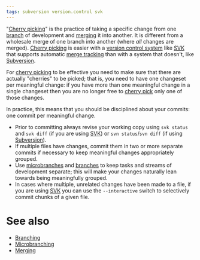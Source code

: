 ```yaml
---
tags: subversion version.control svk
---
```


"[Cherry picking](/wiki/Cherry_picking)" is the practice of taking a specific change from one [branch](/wiki/branch) of development and [merging](/wiki/merging) it into another. It is different from a wholesale merge of one branch into another (where *all* changes are merged). [Cherry picking](/wiki/Cherry_picking) is easier with a [version control system](/wiki/version_control_system) like [SVK](/wiki/SVK) that supports automatic [merge tracking](/wiki/merge_tracking) than with a system that doesn't, like [Subversion](/wiki/Subversion).

For [cherry picking](/wiki/cherry_picking) to be effective you need to make sure that there are actually "cherries" to be picked; that is, you need to have one changeset per meaningful change: if you have more than one meaningful change in a single changeset then you are no longer free to [cherry pick](/wiki/cherry_pick) only one of those changes.

In practice, this means that you should be disciplined about your commits: one commit per meaningful change.

-   Prior to committing always revise your working copy using `svk status` and `svk diff` (if you are using [SVK](/wiki/SVK)) or `svn status`/`svn diff` (if using [Subversion](/wiki/Subversion)).
-   If multiple files have changes, commit them in two or more separate commits if necessary to keep meaningful changes appropriately grouped.
-   Use [microbranches](/wiki/microbranches) and [branches](/wiki/branches) to keep tasks and streams of development separate; this will make your changes naturally lean towards being meaningfully grouped.
-   In cases where multiple, unrelated changes have been made to a file, if you are using [SVK](/wiki/SVK) you can use the `--interactive` switch to selectively commit chunks of a given file.

# See also

-   [Branching](/wiki/Branching)
-   [Microbranching](/wiki/Microbranching)
-   [Merging](/wiki/Merging)

